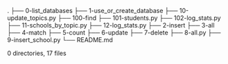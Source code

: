 .
├── 0-list_databases
├── 1-use_or_create_database
├── 10-update_topics.py
├── 100-find
├── 101-students.py
├── 102-log_stats.py
├── 11-schools_by_topic.py
├── 12-log_stats.py
├── 2-insert
├── 3-all
├── 4-match
├── 5-count
├── 6-update
├── 7-delete
├── 8-all.py
├── 9-insert_school.py
└── README.md

0 directories, 17 files

